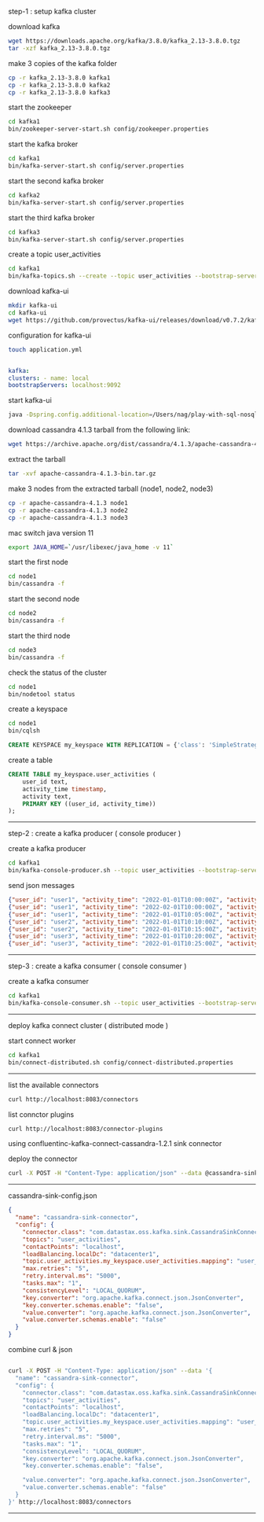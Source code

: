 step-1 : setup kafka cluster

download kafka

```bash
wget https://downloads.apache.org/kafka/3.8.0/kafka_2.13-3.8.0.tgz
tar -xzf kafka_2.13-3.8.0.tgz
```

make 3 copies of the kafka folder

```bash
cp -r kafka_2.13-3.8.0 kafka1
cp -r kafka_2.13-3.8.0 kafka2
cp -r kafka_2.13-3.8.0 kafka3
```

start the zookeeper

```bash
cd kafka1
bin/zookeeper-server-start.sh config/zookeeper.properties
```

start the kafka broker

```bash
cd kafka1
bin/kafka-server-start.sh config/server.properties
```

start the second kafka broker

```bash
cd kafka2
bin/kafka-server-start.sh config/server.properties
```

start the third kafka broker

```bash
cd kafka3
bin/kafka-server-start.sh config/server.properties
```

create a topic user_activities

```bash
cd kafka1
bin/kafka-topics.sh --create --topic user_activities --bootstrap-server localhost:9092 --partitions 3 --replication-factor 3
```

download kafka-ui

```bash
mkdir kafka-ui
cd kafka-ui
wget https://github.com/provectus/kafka-ui/releases/download/v0.7.2/kafka-ui-api-v0.7.2.jar
```

configuration for kafka-ui

```bash
touch application.yml
```

```yaml

kafka:
clusters: - name: local
bootstrapServers: localhost:9092

```

start kafka-ui

```bash
java -Dspring.config.additional-location=/Users/nag/play-with-sql-nosql-batch2/integration-workshop/kafka-ui/application.yml --add-opens java.rmi/javax.rmi.ssl=ALL-UNNAMED -jar /Users/nag/play-with-sql-nosql-batch2/integration-workshop/kafka-ui/kafka-ui-api-v0.7.2.jar
```

download cassandra 4.1.3 tarball from the following link:

```bash
wget https://archive.apache.org/dist/cassandra/4.1.3/apache-cassandra-4.1.3-bin.tar.gz
```

extract the tarball

```bash
tar -xvf apache-cassandra-4.1.3-bin.tar.gz
```

make 3 nodes from the extracted tarball (node1, node2, node3)

```bash
cp -r apache-cassandra-4.1.3 node1
cp -r apache-cassandra-4.1.3 node2
cp -r apache-cassandra-4.1.3 node3
```

mac switch java version 11

```bash
export JAVA_HOME=`/usr/libexec/java_home -v 11`
```

start the first node

```bash
cd node1
bin/cassandra -f
```

start the second node

```bash
cd node2
bin/cassandra -f
```

start the third node

```bash
cd node3
bin/cassandra -f
```

check the status of the cluster

```bash
cd node1
bin/nodetool status
```

create a keyspace

```bash
cd node1
bin/cqlsh
```

```sql
CREATE KEYSPACE my_keyspace WITH REPLICATION = {'class': 'SimpleStrategy', 'replication_factor': 3};
```

create a table

```sql
CREATE TABLE my_keyspace.user_activities (
    user_id text,
    activity_time timestamp,
    activity text,
    PRIMARY KEY ((user_id, activity_time))
);
```

---

step-2 : create a kafka producer ( console producer )

create a kafka producer

```bash
cd kafka1
bin/kafka-console-producer.sh --topic user_activities --bootstrap-server localhost:9092
```

send json messages

```json
{"user_id": "user1", "activity_time": "2022-01-01T10:00:00Z", "activity": "login"}
{"user_id": "user1", "activity_time": "2022-02-01T10:00:00Z", "activity": "login"}
{"user_id": "user1", "activity_time": "2022-01-01T10:05:00Z", "activity": "logout"}
{"user_id": "user2", "activity_time": "2022-01-01T10:10:00Z", "activity": "login"}
{"user_id": "user2", "activity_time": "2022-01-01T10:15:00Z", "activity": "logout"}
{"user_id": "user3", "activity_time": "2022-01-01T10:20:00Z", "activity": "login"}
{"user_id": "user3", "activity_time": "2022-01-01T10:25:00Z", "activity": "logout"}
```

---

step-3 : create a kafka consumer ( console consumer )

create a kafka consumer

```bash
cd kafka1
bin/kafka-console-consumer.sh --topic user_activities --bootstrap-server localhost:9092 --from-beginning
```

---

deploy kafka connect cluster ( distributed mode )

start connect worker

```bash
cd kafka1
bin/connect-distributed.sh config/connect-distributed.properties
```

---

list the available connectors

```bash
curl http://localhost:8083/connectors
```

list connctor plugins

```bash
curl http://localhost:8083/connector-plugins
```

using confluentinc-kafka-connect-cassandra-1.2.1 sink connector

deploy the connector

```bash
curl -X POST -H "Content-Type: application/json" --data @cassandra-sink-config.json http://localhost:8083/connectors
```

---

cassandra-sink-config.json

```json
{
  "name": "cassandra-sink-connector",
  "config": {
    "connector.class": "com.datastax.oss.kafka.sink.CassandraSinkConnector",
    "topics": "user_activities",
    "contactPoints": "localhost",
    "loadBalancing.localDc": "datacenter1",
    "topic.user_activities.my_keyspace.user_activities.mapping": "user_id=value.user_id, activity_time=value.activity_time, activity=value.activity",
    "max.retries": "5",
    "retry.interval.ms": "5000",
    "tasks.max": "1",
    "consistencyLevel": "LOCAL_QUORUM",
    "key.converter": "org.apache.kafka.connect.json.JsonConverter",
    "key.converter.schemas.enable": "false",
    "value.converter": "org.apache.kafka.connect.json.JsonConverter",
    "value.converter.schemas.enable": "false"
  }
}
```

combine curl & json

```bash

curl -X POST -H "Content-Type: application/json" --data '{
  "name": "cassandra-sink-connector",
  "config": {
    "connector.class": "com.datastax.oss.kafka.sink.CassandraSinkConnector",
    "topics": "user_activities",
    "contactPoints": "localhost",
    "loadBalancing.localDc": "datacenter1",
    "topic.user_activities.my_keyspace.user_activities.mapping": "user_id=value.user_id, activity_time=value.activity_time, activity=value.activity",
    "max.retries": "5",
    "retry.interval.ms": "5000",
    "tasks.max": "1",
    "consistencyLevel": "LOCAL_QUORUM",
    "key.converter": "org.apache.kafka.connect.json.JsonConverter",
    "key.converter.schemas.enable": "false",

    "value.converter": "org.apache.kafka.connect.json.JsonConverter",
    "value.converter.schemas.enable": "false"
  }
}' http://localhost:8083/connectors

```

---
